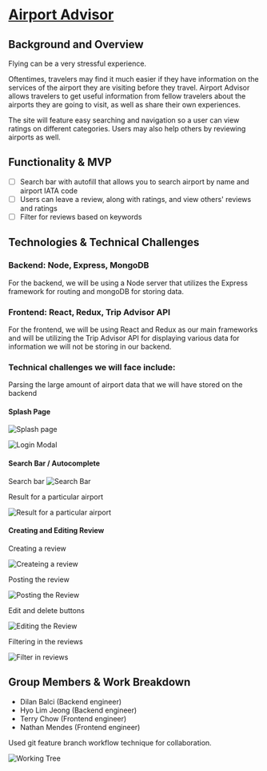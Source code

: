 # [Airport Advisor](http://airport-advisor.herokuapp.com/)


## Background and Overview

Flying can be a very stressful experience.

Oftentimes, travelers may find it much easier if they have information on the services of the airport they are visiting before they travel. Airport Advisor allows travelers to get useful information from fellow travelers about the airports they are going to visit, as well as share their own experiences.

The site will feature easy searching and navigation so a user can view ratings on different categories. Users may also help others by reviewing airports as well.

## Functionality & MVP

- [ ] Search bar with autofill that allows you to search airport by name and airport IATA code
- [ ] Users can leave a review, along with ratings, and view others' reviews and ratings
- [ ] Filter for reviews based on keywords

## Technologies & Technical Challenges

### Backend: Node, Express, MongoDB

For the backend, we will be using a Node server that utilizes the Express framework for routing and mongoDB for storing data.

### Frontend: React, Redux, Trip Advisor API

For the frontend, we will be using React and Redux as our main frameworks and will be utilizing the Trip Advisor API for displaying various data for information we will not be storing in our backend.

### Technical challenges we will face include:

Parsing the large amount of airport data that we will have stored on the backend

#### Splash Page

![Splash page](readme_photos/landing.png)

![Login Modal](readme_photos/login.png)

#### Search Bar / Autocomplete

Search bar
![Search Bar](readme_photos/search.png) 

Result for a particular airport

![Result for a particular airport](readme_photos/general_review.png)

#### Creating and Editing Review

Creating a review

![Createing a review](readme_photos/each_review1.png)

Posting the review

![Posting the Review](readme_photos/each_review2.png)

Edit and delete buttons

![Editing the Review](readme_photos/edit_review.png)

Filtering in the reviews

![Filter in reviews](readme_photos/review_show.png)


## Group Members & Work Breakdown

- Dilan Balci (Backend engineer)
- Hyo Lim Jeong (Backend engineer)
- Terry Chow (Frontend engineer)
- Nathan Mendes (Frontend engineer)

Used git feature branch workflow technique for collaboration.

![Working Tree](readme_photos/work_flow.png)
